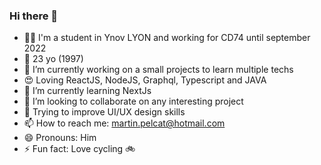 ### Hi there 👋

- 👨‍🎓 I'm a student in Ynov LYON and working for CD74 until september 2022
- 🎂 23 yo (1997)
- 🔭 I’m currently working on a small projects to learn multiple techs
- 😍 Loving ReactJS, NodeJS, Graphql, Typescript and JAVA
- 🌱 I’m currently learning NextJs
- 👯 I’m looking to collaborate on any interesting project
- 🤔 Trying to improve UI/UX design skills
- 📫 How to reach me: martin.pelcat@hotmail.com
- 😄 Pronouns: Him
- ⚡ Fun fact: Love cycling 🚲
